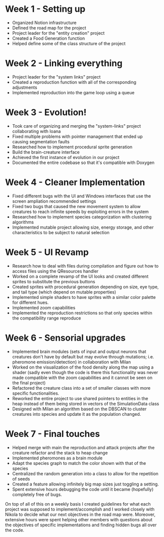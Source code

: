 # Week 1 - Setting up
- Organized Notion infrastructure
- Defined the road map for the project
- Project leader for the "entity creation" project
- Created a Food Generation function
- Helped define some of the class structure of the project

# Week 2 - Linking everything
- Project leader for the "system links" project
- Created a reproduction function with all of the corresponding adjustments 
- Implemented reproduction into the game loop using a queue

# Week 3 - Evolution!
- Took care of organizing and merging the "system-links" project collaborating with Ioana
- Fixed multiple problems with pointer management that ended up causing segmentation faults
- Researched how to implement procedural sprite generation
- Build the brain-creature interface
- Achieved the first instance of evolution in our project
- Documented the entire codebase so that it's compatible with Doxygen

# Week 4 - Cleaner Implementation
- Fixed different bugs with the UI and Windows interfaces that use the screen ampliation recommended settings
- Fixed two bugs that caused the new movement system to allow creatures to reach infinite speeds by exploiting errors in the system
- Researched how to implement species categorization with clustering algorithms
- Implemented mutable project allowing size, energy storage, and other characteristics to be subject to natural selection  

# Week 5 - UI Revamp
- Research how to deal with files during compilation and figure out how to access files using the QResources handler
- Worked on a complete revamp of the UI looks and created different sprites to substitute the previous buttons
- Created sprites with procedural generation depending on size, eye type, and tail type (which depend on mutable properties)
- Implemented simple shaders to have sprites with a similar color palette for different hues.
- Implemented zoom capabilities
- Implemented the reproduction restrictions so that only species within the compatibility range reproduce

# Week 6 - Sensorial upgrades
- Implemented brain modules (sets of input and output neurons that creatures don't have by default but may evolve through mutations; i.e. pheromone emission/detection) in collaboration with Milan
- Worked on the visualization of the food density along the map using a shader (sadly even though the code is there this functionality was never made compatible with the zoom capabilities and it cannot be seen on the final project)
- Refactored the creature class into a set of smaller classes with more specific functionalities.
- Reworked the entire project to use shared pointers to entities in the heap instead of them being stored in vectors of the SimulationData class
- Designed with Milan an algorithm based on the DBSCAN to cluster creatures into species and update it as the population changed.

# Week 7 - Final touches
- Helped merge with main the reproduction and attack projects after the creature refactor and the stack to heap change
- Implemented pheromones as a brain module 
- Adapt the species graph to match the color shown with that of the species
- Centralized the random generation into a class to allow for the repetition of seeds
- Created a feature allowing infinitely big map sizes just toggling a setting.
- Spent extensive hours debugging the code until it became (hopefully) completely free of bugs. 

On top of all of this on a weekly basis I created guidelines for what each project was supposed to implement/accomplish and I worked closely with Nikola to decide what our next objectives in the road map were. Moreover, extensive hours were spent helping other members with questions about the objectives of specific implementations and finding hidden bugs all over the code.

